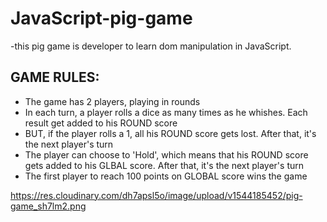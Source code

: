 # JavaScript-pig-game
-this pig game is developer to learn dom manipulation in JavaScript.

## GAME RULES:

- The game has 2 players, playing in rounds
- In each turn, a player rolls a dice as many times as he whishes. Each result get added to his ROUND score
- BUT, if the player rolls a 1, all his ROUND score gets lost. After that, it's the next player's turn
- The player can choose to 'Hold', which means that his ROUND score gets added to his GLBAL score. After that, it's the next player's turn
- The first player to reach 100 points on GLOBAL score wins the game

https://res.cloudinary.com/dh7apsl5o/image/upload/v1544185452/pig-game_sh7lm2.png
